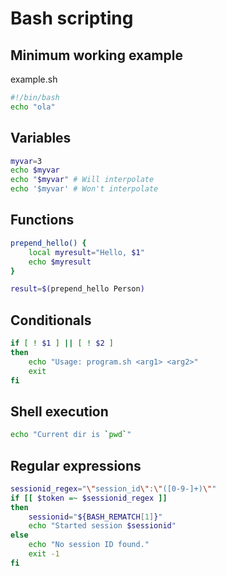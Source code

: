
# Bash scripting

## Minimum working example

example.sh

```bash
#!/bin/bash
echo "ola"
```

## Variables

```bash
myvar=3
echo $myvar
echo "$myvar" # Will interpolate
echo '$myvar' # Won't interpolate
```

## Functions
```bash
prepend_hello() {
    local myresult="Hello, $1"
    echo $myresult
}

result=$(prepend_hello Person)
```

## Conditionals
```bash
if [ ! $1 ] || [ ! $2 ]
then
    echo "Usage: program.sh <arg1> <arg2>"
    exit
fi
```

## Shell execution

```bash
echo "Current dir is `pwd`"
```

## Regular expressions

```bash
sessionid_regex="\"session_id\":\"([0-9-]+)\""
if [[ $token =~ $sessionid_regex ]]
then
    sessionid="${BASH_REMATCH[1]}"
    echo "Started session $sessionid"
else
    echo "No session ID found."
    exit -1
fi
```
